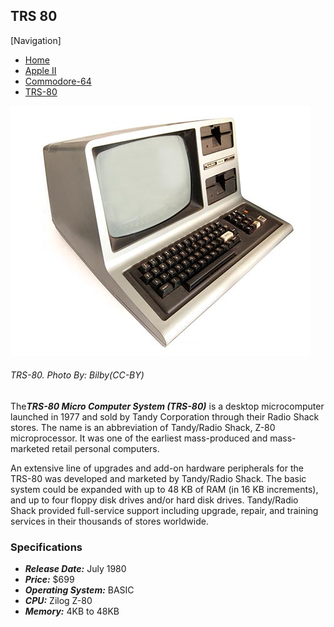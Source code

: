 <!DOCTYPE html>

<html>
 
  <head>
     <meta charset="utf-8">
     <title>Flynn's Retro Computers</title>
  <head>

  <body>

<h2>TRS 80</h2>

[Navigation]
<ul>
<li><a href="index.md">Home</a></li>
<li><a href="apple-ii.md">Apple II</a></li>
<li><a href="commodore-64.md">Commodore-64</a></li>
<li><a href="trs-80.md">TRS-80</a></li>
</ul>

<img src="trs-80.jpg" alt=trs>
<h6>TRS-80. <em>Photo By: Bilby(CC-BY)</em></h6>

<p>The<strong><em>TRS-80 Micro Computer System (TRS-80)</strong></em> is a desktop microcomputer launched in 1977 and sold by Tandy Corporation through their Radio Shack stores. The name is an abbreviation of Tandy/Radio Shack, Z-80 microprocessor. It was one of the earliest mass-produced and mass-marketed retail personal computers.</p>

<p>An extensive line of upgrades and add-on hardware peripherals for the TRS-80 was developed and marketed by Tandy/Radio Shack. The basic system could be expanded with up to 48 KB of RAM (in 16 KB increments), and up to four floppy disk drives and/or hard disk drives. Tandy/Radio Shack provided full-service support including upgrade, repair, and training services in their thousands of stores worldwide.</p>


<h3>Specifications</h3>
<ul>
<li><strong><em>Release Date:</strong></em> July 1980</li>
<li><strong><em>Price:</strong></em> $699</li>
<li><strong><em>Operating System:</strong></em> BASIC</li>
<li><strong><em>CPU:</strong></em> Zilog Z-80</li>
<li><strong><em>Memory:</strong></em> 4KB to 48KB</li>

</body>

</html>
